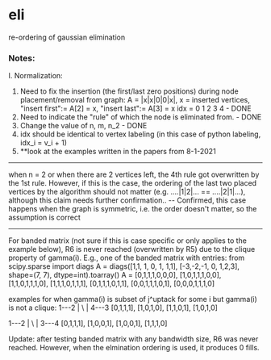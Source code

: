 # eli

re-ordering of gaussian elimination

### Notes:
I. Normalization:
1. Need to fix the insertion (the first/last zero positions) during node placement/removal from graph:
    A = |x|x|0|0|x|, x = inserted vertices, "insert first":= A[2] = x, "insert last":= A[3] = x
    idx = 0 1 2 3 4 - DONE
2. Need to indicate the "rule" of which the node is eliminated from. - DONE
3. Change the value of n, m, n_2 - DONE
4. idx should be identical to vertex labeling (in this case of python labeling, idx_i = v_i + 1)
5. **look at the examples written in the papers from 8-1-2021




******
when n = 2 or when there are 2 vertices left, the 4th rule got overwritten by the 1st rule. However, if this is the case, the ordering of the last two placed vertices by the algorithm should not matter (e.g. ....|1|2|... == ....|2|1|...), although this claim needs further confirmation.. -- Confirmed, this case happens when the graph is symmetric, i.e. the order doesn't matter, so the assumption is correct

******
For banded matrix (not sure if this is case specific or only applies to the example below), R6 is never reached (overwritten by R5) due to the clique property of gamma(i).
E.g., one of the banded matrix with entries:
from scipy.sparse import diags
A = diags([1,1, 1, 0, 1, 1,1], [-3,-2,-1, 0, 1,2,3], shape=(7, 7), dtype=int).toarray()
A = 
[0,1,1,1,0,0,0],
[1,0,1,1,1,0,0],
[1,1,0,1,1,1,0],
[1,1,1,0,1,1,1],
[0,1,1,1,0,1,1],
[0,0,1,1,1,0,1],
[0,0,0,1,1,1,0]

examples for when gamma(i) is subset of j^uptack for some i but gamma(i) is not a clique:
1---2
| \ |
4---3
[0,1,1,1],
[1,0,1,0],
[1,1,0,1],
[1,0,1,0]

1---2
| \ |
3---4
[0,1,1,1],
[1,0,0,1],
[1,0,0,1],
[1,1,1,0]

Update: after testing banded matrix with any bandwidth size, R6 was never reached. However, when the elmination ordering is used, it produces 0 fills.